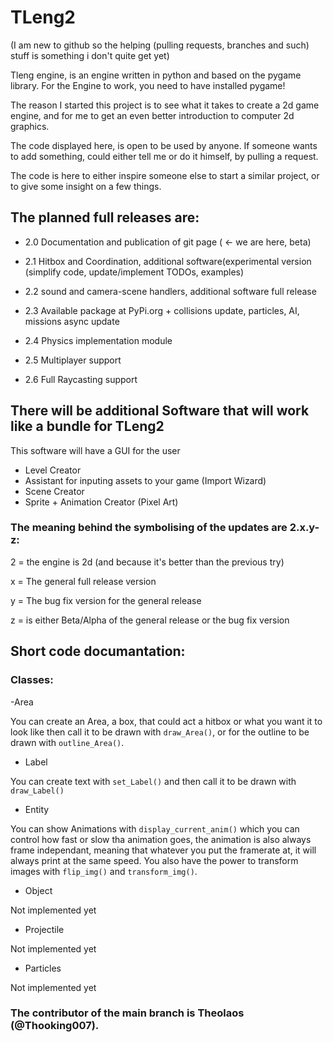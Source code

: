 # TLeng2

(I am new to github so the helping (pulling requests, branches and such) stuff is something i don't quite get yet)

Tleng engine, is an engine written in python and based on the pygame library. For the Engine to work, you need to have installed pygame!

The reason I started this project is to see what it takes to create a 2d game engine, and for me to get an even better introduction to computer 2d graphics.

The code displayed here, is open to be used by anyone. If someone wants to add something, could either tell me or do it himself, by pulling a request.

The code is here to either inspire someone else to start a similar project, or to give some insight on a few things.

## The planned full releases are:

- 2.0 Documentation and publication of git page ( <- we are here, beta)

- 2.1 Hitbox and Coordination, additional software(experimental version (simplify code, update/implement TODOs, examples)

- 2.2 sound and camera-scene handlers, additional software full release

- 2.3 Available package at PyPi.org + collisions update, particles, AI, missions async update 

- 2.4 Physics implementation module

- 2.5 Multiplayer support

- 2.6 Full Raycasting support

## There will be additional Software that will work like a bundle for TLeng2

This software will have a GUI for the user

- Level Creator
- Assistant for inputing assets to your game (Import Wizard)
- Scene Creator
- Sprite + Animation Creator (Pixel Art)

### The meaning behind the symbolising of the updates are 2.x.y-z:

2 = the engine is 2d (and because it's better than the previous try)

x = The general full release version 

y = The bug fix version for the general release

z = is either Beta/Alpha of the general release or the bug fix version





## Short code documantation:

### Classes:

 -Area

You can create an Area, a box, that could act a hitbox or what you want it to look like then call it to be drawn with `draw_Area()`, or for the outline to be drawn with `outline_Area()`.

 - Label

You can create text with `set_Label()` and then call it to be drawn with `draw_Label()`

 - Entity

You can show Animations with `display_current_anim()` which you can control how fast or slow tha animation goes, the animation is also always frame independant, meaning that whatever you put the framerate at, it will always print at the same speed. You also have the power to transform images with `flip_img()` and `transform_img()`. 

 - Object

Not implemented yet

 - Projectile

Not implemented yet

 - Particles

Not implemented yet
 
 ### The contributor of the main branch is Theolaos (@Thooking007).
